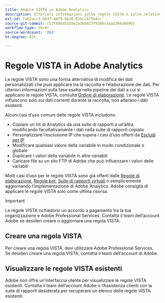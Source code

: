 ```yaml
---
title: Regole VISTA in Adobe Analytics
description: Ulteriori informazioni sulle regole VISTA e sulle relative funzionalità.
exl-id: fab2acc3-b037-48f9-bb20-625ccb75b4cc
source-git-commit: c53f886d5329e2a3b5023f9396c3aa2360a86901
workflow-type: tm+mt
source-wordcount: '263'
ht-degree: 81%

---
```


# Regole VISTA in Adobe Analytics

Le regole VISTA sono una forma alternativa di modifica dei dati personalizzati che puoi applicare tra la raccolta e l’elaborazione dei dati. Per ulteriori informazioni sulla fase esatta nella pipeline dei dati a cui si applicano le regole VISTA, consulta [Ordine di elaborazione](processing-order.md). Le regole VISTA influiscono solo sui dati correnti durante la raccolta; non alterano i dati esistenti.

Alcuni casi d’uso comuni delle regole VISTA includono:

* Copiare un hit di Analytics da una suite di rapporti a un’altra, modificando facoltativamente i dati nella suite di rapporti copiata
* Personalizzare l‘esclusione IP che supera i casi d’uso offerti da [Escludi per IP](/help/admin/admin/exclude-ip.md)
* Modificare qualsiasi valore della variabile in modo condizionale o globale
* Duplicare i valori della variabile in altre variabili
* Caricare file su un sito FTP di Adobe che può influenzare i valori delle variabili

Molti casi d’uso per le regole VISTA sono già offerti dalle [Regole di elaborazione](/help/admin/admin/c-manage-report-suites/c-edit-report-suites/general/c-processing-rules/processing-rules.md), [Regole bot](/help/admin/admin/c-manage-report-suites/c-edit-report-suites/general/bot-removal/bot-rules.md), [Suite di rapporti virtuali](/help/components/vrs/vrs-about.md) o semplicemente aggiornando l‘implementazione di Adobe Analytics. Adobe consiglia di applicare le regole VISTA solo come ultima risorsa.

>[!IMPORTANT]
>
>Le regole VISTA richiedono un accordo a pagamento tra la tua organizzazione e Adobe Professional Services. Contatta il team dell’account Adobe se desideri creare o aggiornare una regola VISTA.

## Creare una regola VISTA

Per creare una regola VISTA, devi utilizzare Adobe Professional Services. Se desideri creare una regola VISTA, contatta il team dell’account di Adobe.

## Visualizzare le regole VISTA esistenti

Adobe non offre un’interfaccia utente per visualizzare le regole VISTA esistenti. Contatta il team dell’account Adobe o l’Assistenza clienti con la suite di rapporti desiderata per recuperare un elenco delle regole VISTA esistenti.
